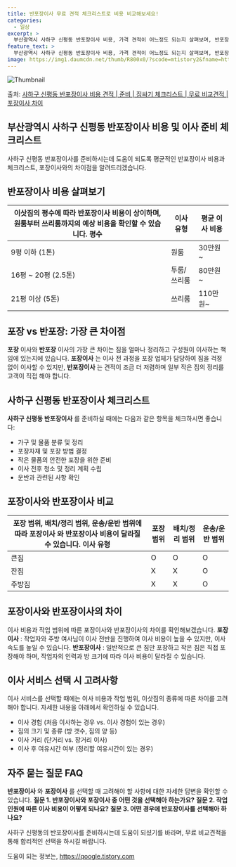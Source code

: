 ```yaml
---
title: 반포장이사 무료 견적 체크리스트로 비용 비교해보세요!
categories:
  - 일상
excerpt: >
  부산광역시 사하구 신평동 반포장이사 비용, 가격 견적이 어느정도 되는지 살펴보며, 반포장이사를 준비함에 있어 짐싸기 준비 체크리스트가 무엇인지 보겠습니다. 마지막으로 포장이사와 차이점을 통해 무료 비교견적으로 어떤 것이 더 합리적인 선택인지 공유 드립니다.사하구 신평동 포장이사 견적 샘플 보기 👈 클릭사하구 신평동 포장이사 가격 살펴보기 👈 클릭사하구 신평동 반포장이사 평균 이사 비용평수사하구 신평동 평균 이사 비용원룸 이사9평 이하 (1톤)30만원~투룸/쓰리룸 이사16평 ~ 20평 (2.5톤)80만원~쓰리룸 이사21평 (5톤) ~110만원~우리집 무료 이사견적 받기 👈 클릭포장 vs 반포장 가장 큰 차이점은?포장과 반포장 이사의 가장 큰 차이점은 짐을 어느 정도 정리하고 구성원이 이사하는 책임에 ..
feature_text: >
  부산광역시 사하구 신평동 반포장이사 비용, 가격 견적이 어느정도 되는지 살펴보며, 반포장이사를 준비함에 있어 짐싸기 준비 체크리스트가 무엇인지 보겠습니다. 마지막으로 포장이사와 차이점을 통해 무료 비교견적으로 어떤 것이 더 합리적인 선택인지 공유 드립니다.사하구 신평동 포장이사 견적 샘플 보기 👈 클릭사하구 신평동 포장이사 가격 살펴보기 👈 클릭사하구 신평동 반포장이사 평균 이사 비용평수사하구 신평동 평균 이사 비용원룸 이사9평 이하 (1톤)30만원~투룸/쓰리룸 이사16평 ~ 20평 (2.5톤)80만원~쓰리룸 이사21평 (5톤) ~110만원~우리집 무료 이사견적 받기 👈 클릭포장 vs 반포장 가장 큰 차이점은?포장과 반포장 이사의 가장 큰 차이점은 짐을 어느 정도 정리하고 구성원이 이사하는 책임에 ..
image: https://img1.daumcdn.net/thumb/R800x0/?scode=mtistory2&fname=https%3A%2F%2Fblog.kakaocdn.net%2Fdn%2FcjC2JT%2FbtsHb74VqQB%2FBfX0cTCTmy943M02X4PaO0%2Fimg.webp
---
```


![Thumbnail](https://img1.daumcdn.net/thumb/R800x0/?scode=mtistory2&fname=https%3A%2F%2Fblog.kakaocdn.net%2Fdn%2FcjC2JT%2FbtsHb74VqQB%2FBfX0cTCTmy943M02X4PaO0%2Fimg.webp)

<p>출처: <a href="https://qoogle.tistory.com/9781" rel="dofollow">사하구 신평동 반포장이사 비용 견적 | 준비 | 짐싸기 체크리스트 | 무료 비교견적 | 포장이사 차이</a> </p>

## 부산광역시 사하구 신평동 반포장이사 비용 및 이사 준비 체크리스트

사하구 신평동 반포장이사를 준비하시는데 도움이 되도록 평균적인 반포장이사 비용과 체크리스트, 포장이사와의 차이점을 알려드리겠습니다.

## 반포장이사 비용 살펴보기

이삿짐의 평수에 따라 반포장이사 비용이 상이하며, 원룸부터 쓰리룸까지의 예상 비용을 확인할 수 있습니다.  **평수** | **이사 유형** | **평균 이사 비용**  
---|---|---  
9평 이하 (1톤) | 원룸 | 30만원~  
16평 ~ 20평 (2.5톤) | 투룸/쓰리룸 | 80만원~  
21평 이상 (5톤) | 쓰리룸 | 110만원~  
  


## 포장 vs 반포장: 가장 큰 차이점

**포장** 이사와 **반포장** 이사의 가장 큰 차이는 짐을 얼마나 정리하고 구성원이 이사하는 책임에 있는지에 있습니다. **포장이사**
는 이사 전 과정을 포장 업체가 담당하여 짐을 걱정 없이 이사할 수 있지만, **반포장이사** 는 견적이 조금 더 저렴하며 일부 작은 짐의
정리를 고객이 직접 해야 합니다.



## 사하구 신평동 반포장이사 체크리스트

**사하구 신평동 반포장이사** 를 준비하실 때에는 다음과 같은 항목을 체크하시면 좋습니다:

  * 가구 및 물품 분류 및 정리
  * 포장자재 및 포장 방법 결정
  * 작은 물품의 안전한 포장을 위한 준비
  * 이사 전후 청소 및 정리 계획 수립
  * 운반과 관련된 사항 확인



## 포장이사와 반포장이사 비교

포장 범위, 배치/정리 범위, 운송/운반 범위에 따라 **포장이사** 와 **반포장이사** 비용이 달라질 수 있습니다.  **이사 유형** | **포장 범위** | **배치/정리 범위** | **운송/운반 범위**  
---|---|---|---  
큰짐 | O | O | O  
잔짐 | X | X | O  
주방짐 | X | X | O  
  


## 포장이사와 반포장이사의 차이

이사 비용과 작업 범위에 따른 포장이사와 반포장이사의 차이를 확인해보겠습니다. **포장이사** : 작업자와 주방 여사님이 이사 전반을
진행하여 이사 비용이 높을 수 있지만, 이사 속도를 높일 수 있습니다. **반포장이사** : 일반적으로 큰 짐만 포장하고 작은 짐은 직접
포장해야 하며, 작업자의 인력과 방 크기에 따라 이사 비용이 달라질 수 있습니다.



## 이사 서비스 선택 시 고려사항

이사 서비스를 선택할 때에는 이사 비용과 작업 범위, 이삿짐의 종류에 따른 차이를 고려해야 합니다. 자세한 내용을 아래에서 확인하실 수
있습니다.

  * 이사 경험 (처음 이사하는 경우 vs. 이사 경험이 있는 경우)
  * 짐의 크기 및 종류 (방 갯수, 짐의 양 등)
  * 이사 거리 (단거리 vs. 장거리 이사)
  * 이사 후 여유시간 여부 (정리할 여유시간이 있는 경우)



## 자주 묻는 질문 FAQ

**반포장이사** 와 **포장이사** 를 선택할 때 고려해야 할 사항에 대한 자세한 답변을 확인할 수 있습니다. **질문 1. 반포장이사와
포장이사 중 어떤 것을 선택해아 하는가요?** **질문 2. 작업 인원에 따른 이사 비용이 어떻게 되나요?** **질문 3. 어떤 경우에
반포장이사를 선택해아 하나요?**



사하구 신평동의 반포장이사를 준비하시는데 도움이 되셨기를 바라며, 무료 비교견적을 통해 합리적인 선택을 하시길 바랍니다.

 

도움이 되는 정보는, <a href="https://qoogle.tistory.com" rel="dofollow">https://qoogle.tistory.com</a>


